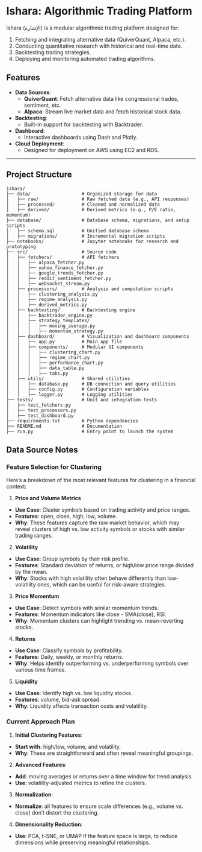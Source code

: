 # Ishara: Algorithmic Trading Platform

Ishara (الإشارة) is a modular algorithmic trading platform designed for:
1. Fetching and integrating alternative data (QuiverQuant, Alpaca, etc.).
2. Conducting quantitative research with historical and real-time data.
3. Backtesting trading strategies.
4. Deploying and monitoring automated trading algorithms.

## **Features**
- **Data Sources**:
  - **QuiverQuant**: Fetch alternative data like congressional trades, sentiment, etc.
  - **Alpaca**: Stream live market data and fetch historical stock data.
- **Backtesting**:
  - Built-in support for backtesting with Backtrader.
- **Dashboard**:
  - Interactive dashboards using Dash and Plotly.
- **Cloud Deployment**:
  - Designed for deployment on AWS using EC2 and RDS.

---

## **Project Structure**
```plaintext
ishara/
├── data/                   # Organized storage for data
│   ├── raw/                # Raw fetched data (e.g., API responses)
│   ├── processed/          # Cleaned and normalized data
│   ├── derived/            # Derived metrics (e.g., P/E ratio, momentum)
├── database/               # Database schema, migrations, and setup scripts
│   ├── schema.sql          # Unified database schema
│   ├── migrations/         # Incremental migration scripts
├── notebooks/              # Jupyter notebooks for research and prototyping
├── src/                    # Source code
│   ├── fetchers/           # API fetchers
│   │   ├── alpaca_fetcher.py
│   │   ├── yahoo_finance_fetcher.py
│   │   ├── google_trends_fetcher.py
│   │   ├── reddit_sentiment_fetcher.py
│   │   ├── websocket_stream.py
│   ├── processors/         # Analysis and computation scripts
│   │   ├── clustering_analysis.py
│   │   ├── regime_analysis.py
│   │   ├── derived_metrics.py
│   ├── backtesting/        # Backtesting engine
│   │   ├── backtrader_engine.py
│   │   ├── strategy_templates/
│   │   │   ├── moving_average.py
│   │   │   ├── momentum_strategy.py
│   ├── dashboard/          # Visualization and dashboard components
│   │   ├── app.py          # Main app file
│   │   ├── components/     # Modular UI components
│   │   │   ├── clustering_chart.py
│   │   │   ├── regime_chart.py
│   │   │   ├── performance_chart.py
│   │   │   ├── data_table.py
│   │   │   ├── tabs.py
│   ├── utils/              # Shared utilities
│   │   ├── database.py     # DB connection and query utilities
│   │   ├── config.py       # Configuration variables
│   │   ├── logger.py       # Logging utilities
├── tests/                  # Unit and integration tests
│   ├── test_fetchers.py
│   ├── test_processors.py
│   ├── test_dashboard.py
├── requirements.txt        # Python dependencies
├── README.md               # Documentation
├── run.py                  # Entry point to launch the system
```

## Data Source Notes

### Feature Selection for Clustering
Here’s a breakdown of the most relevant features for clustering in a financial context:

1. **Price and Volume Metrics**
  - **Use Case**: Cluster symbols based on trading activity and price ranges.
  - **Features**: open, close, high, low, volume.
  - **Why**: These features capture the raw market behavior, which may reveal clusters of high vs. low activity symbols or stocks with similar trading ranges.

2. **Volatility**
  - **Use Case**: Group symbols by their risk profile.
  - **Features**: Standard deviation of returns, or high/low price range divided by the mean.
  - **Why**: Stocks with high volatility often behave differently than low-volatility ones, which can be useful for risk-aware strategies.

3. **Price Momentum**
  - **Use Case**: Detect symbols with similar momentum trends.
  - **Features**: Momentum indicators like close - SMA(close), RSI.
  - **Why**: Momentum clusters can highlight trending vs. mean-reverting stocks.

4. **Returns**
  - **Use Case**: Classify symbols by profitability.
  - **Features**: Daily, weekly, or monthly returns.
  - **Why**: Helps identify outperforming vs. underperforming symbols over various time frames.

5. **Liquidity**
  - **Use Case**: Identify high vs. low liquidity stocks.
  - **Features**: volume, bid-ask spread.
  - **Why**: Liquidity affects transaction costs and volatility.

### Current Approach Plan

1. **Initial Clustering Features**:
  - **Start with**: high/low, volume, and volatility.
  - **Why**: These are straightforward and often reveal meaningful groupings.

2. **Advanced Features**:
  - **Add**: moving averages or returns over a time window for trend analysis.
  - **Use**: volatility-adjusted metrics to refine the clusters.

3. **Normalization**:
  - **Normalize**: all features to ensure scale differences (e.g., volume vs. close) don’t distort the clustering.

4. **Dimensionality Reduction**:
  - **Use**: PCA, t-SNE, or UMAP if the feature space is large, to reduce dimensions while preserving meaningful relationships.
